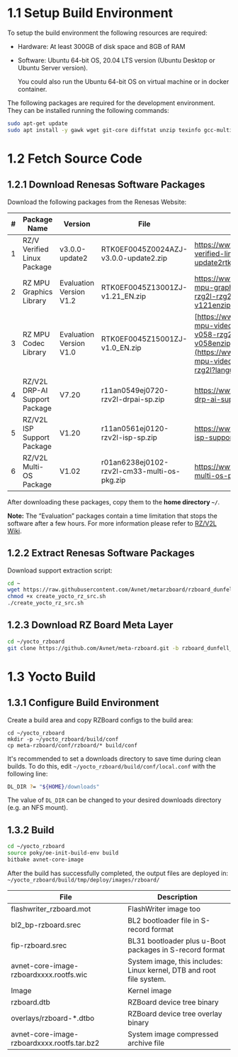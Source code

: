 # 1.1 Setup Build Environment

To setup the build environment the following resources are required:

* Hardware: At least 300GB of disk space and 8GB of RAM

* Software: Ubuntu 64-bit OS, 20.04 LTS version (Ubuntu Desktop or Ubuntu Server version).

    You could also run the Ubuntu 64-bit OS on virtual machine or in docker container.

The following packages are required for the development environment.  They can be installed running the following commands:

```bash
sudo apt-get update
sudo apt install -y gawk wget git-core diffstat unzip texinfo gcc-multilib build-essential chrpath socat cpio python python3 python3-pip python3-pexpect xz-utils debianutils iputils-ping libsdl1.2-dev xterm p7zip-full libyaml-dev rsync curl locales bash-completion
```

# 1.2 Fetch Source Code

## 1.2.1 Download Renesas Software Packages

Download the following packages from the Renesas Website:

| # | Package Name | Version | File | URL |
|---|---|---|---|---|
|1| RZ/V Verified Linux Package | v3.0.0-update2 | RTK0EF0045Z0024AZJ-v3.0.0-update2.zip | https://www.renesas.com/us/en/document/sws/rzv-verified-linux-package-v300-update2rtk0ef0045z0024azj-v300-update2zip |
| 2 | RZ MPU Graphics Library | Evaluation Version V1.2 | RTK0EF0045Z13001ZJ-v1.21_EN.zip | https://www.renesas.com/sg/en/document/sws/rz-mpu-graphics-library-evaluation-version-v121-rzg2l-rzg2lc-and-rzv2l-rtk0ef0045z13001zj-v121enzip |
| 3 | RZ MPU Codec Library | Evaluation Version V1.0 | RTK0EF0045Z15001ZJ-v1.0_EN.zip | [https://www.renesas.com/us/en/document/sws/rz-mpu-video-codec-library-evaluation-version-v058-rzg2l-and-rzv2l-rtk0ef0045z15001zj-v058enzip](https://www.renesas.com/jp/en/document/sws/rz-mpu-video-codec-library-evaluation-version-v10-rzg2l?language=en&r=1467981) |
| 4 | RZ/V2L DRP-AI Support Package | V7.20 | r11an0549ej0720-rzv2l-drpai-sp.zip | https://www.renesas.com/sg/en/document/sws/rzv2l-drp-ai-support-package-version-720?r=1558356 |
| 5 | RZ/V2L ISP Support Package | V1.20 | r11an0561ej0120-rzv2l-isp-sp.zip | https://www.renesas.com/us/en/document/sws/rzv2l-isp-support-package-version-120 |
| 6 | RZ/V2L Multi-OS Package | V1.02 | r01an6238ej0102-rzv2l-cm33-multi-os-pkg.zip | https://www.renesas.com/us/en/document/sws/rzv2l-multi-os-package-v102?r=1570181 |

After downloading these packages, copy them to the **home directory `~/`**.

**Note:** The “Evaluation” packages contain a time limitation that stops the software after a few hours.
For more information please refer to [RZ/V2L Wiki](https://renesas.info/wiki/RZ-V/RZ-V2L_SMARC).

## 1.2.2 Extract Renesas Software Packages

Download support extraction script:
```bash
cd ~
wget https://raw.githubusercontent.com/Avnet/metarzboard/rzboard_dunfell_5.10/tools/create_yocto_rz_src.sh
chmod +x create_yocto_rz_src.sh
./create_yocto_rz_src.sh
```

## 1.2.3 Download RZ Board Meta Layer
```bash
cd ~/yocto_rzboard
git clone https://github.com/Avnet/meta-rzboard.git -b rzboard_dunfell_5.10
```

# 1.3 Yocto Build

## 1.3.1 Configure Build Environment
Create a build area and copy RZBoard configs to the build area:

```
cd ~/yocto_rzboard
mkdir -p ~/yocto_rzboard/build/conf
cp meta-rzboard/conf/rzboard/* build/conf
```

It's recommended to set a downloads directory to save time during clean builds.  To do this, edit `~/yocto_rzboard/build/conf/local.conf` with the following line:

```bash
DL_DIR ?= "${HOME}/downloads"
```

The value of `DL_DIR` can be changed to your desired downloads directory (e.g. an NFS mount).

## 1.3.2 Build

```bash
cd ~/yocto_rzboard
source poky/oe-init-build-env build
bitbake avnet-core-image
```

After the build has successfully completed, the output files are deployed in:
`~/yocto_rzboard/build/tmp/deploy/images/rzboard/`

|File|Description|
|-|-|
|flashwriter_rzboard.mot | FlashWriter image too
|bl2_bp-rzboard.srec | BL2 bootloader file in S-record format |
| fip-rzboard.srec | BL31 bootloader plus u-Boot packages in S-record format |
| avnet-core-image-rzboardxxxx.rootfs.wic | System image, this includes: Linux kernel, DTB and root file system. |
| Image | Kernel image |
| rzboard.dtb | RZBoard device tree binary |
| overlays/rzboard-*.dtbo | RZBoard device tree overlay binary |
| avnet-core-image-rzboardxxxx.rootfs.tar.bz2 | System image compressed archive file |
